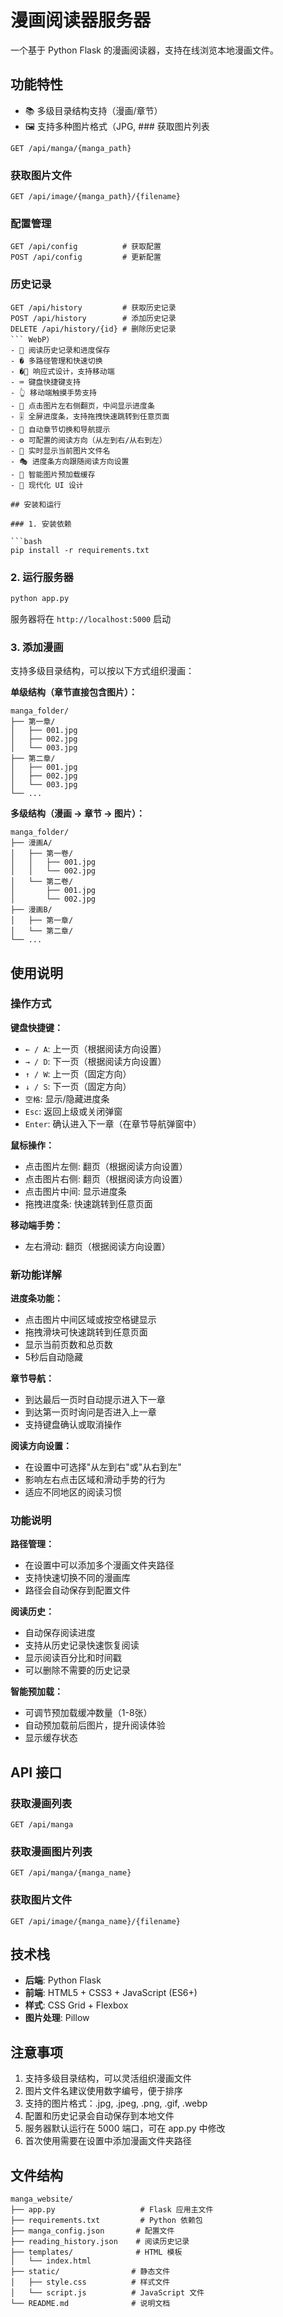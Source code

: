 # 漫画阅读器服务器

一个基于 Python Flask 的漫画阅读器，支持在线浏览本地漫画文件。

## 功能特性

- 📚 多级目录结构支持（漫画/章节）
- 🖼️ 支持多种图片格式（JPG, ### 获取图片列表
```
GET /api/manga/{manga_path}
```

### 获取图片文件
```
GET /api/image/{manga_path}/{filename}
```

### 配置管理
```
GET /api/config          # 获取配置
POST /api/config         # 更新配置
```

### 历史记录
```
GET /api/history         # 获取历史记录
POST /api/history        # 添加历史记录
DELETE /api/history/{id} # 删除历史记录
``` WebP）
- 📖 阅读历史记录和进度保存
- � 多路径管理和快速切换
- �📱 响应式设计，支持移动端
- ⌨️ 键盘快捷键支持
- 👆 移动端触摸手势支持
- 🎯 点击图片左右侧翻页，中间显示进度条
- 🎚️ 全屏进度条，支持拖拽快速跳转到任意页面
- 🔄 自动章节切换和导航提示
- ⚙️ 可配置的阅读方向（从左到右/从右到左）
- 📁 实时显示当前图片文件名
- 🎭 进度条方向跟随阅读方向设置
- 💾 智能图片预加载缓存
- 🎨 现代化 UI 设计

## 安装和运行

### 1. 安装依赖

```bash
pip install -r requirements.txt
```

### 2. 运行服务器

```bash
python app.py
```

服务器将在 `http://localhost:5000` 启动

### 3. 添加漫画

支持多级目录结构，可以按以下方式组织漫画：

**单级结构（章节直接包含图片）：**
```
manga_folder/
├── 第一章/
│   ├── 001.jpg
│   ├── 002.jpg
│   └── 003.jpg
├── 第二章/
│   ├── 001.jpg
│   ├── 002.jpg
│   └── 003.jpg
└── ...
```

**多级结构（漫画 -> 章节 -> 图片）：**
```
manga_folder/
├── 漫画A/
│   ├── 第一卷/
│   │   ├── 001.jpg
│   │   └── 002.jpg
│   └── 第二卷/
│       ├── 001.jpg
│       └── 002.jpg
├── 漫画B/
│   ├── 第一章/
│   └── 第二章/
└── ...
```

## 使用说明

### 操作方式

**键盘快捷键：**
- `← / A`: 上一页（根据阅读方向设置）
- `→ / D`: 下一页（根据阅读方向设置）
- `↑ / W`: 上一页（固定方向）
- `↓ / S`: 下一页（固定方向）
- `空格`: 显示/隐藏进度条
- `Esc`: 返回上级或关闭弹窗
- `Enter`: 确认进入下一章（在章节导航弹窗中）

**鼠标操作：**
- 点击图片左侧: 翻页（根据阅读方向设置）
- 点击图片右侧: 翻页（根据阅读方向设置）
- 点击图片中间: 显示进度条
- 拖拽进度条: 快速跳转到任意页面

**移动端手势：**
- 左右滑动: 翻页（根据阅读方向设置）

### 新功能详解

**进度条功能：**
- 点击图片中间区域或按空格键显示
- 拖拽滑块可快速跳转到任意页面
- 显示当前页数和总页数
- 5秒后自动隐藏

**章节导航：**
- 到达最后一页时自动提示进入下一章
- 到达第一页时询问是否进入上一章
- 支持键盘确认或取消操作

**阅读方向设置：**
- 在设置中可选择"从左到右"或"从右到左"
- 影响左右点击区域和滑动手势的行为
- 适应不同地区的阅读习惯

### 功能说明

**路径管理：**
- 在设置中可以添加多个漫画文件夹路径
- 支持快速切换不同的漫画库
- 路径会自动保存到配置文件

**阅读历史：**
- 自动保存阅读进度
- 支持从历史记录快速恢复阅读
- 显示阅读百分比和时间戳
- 可以删除不需要的历史记录

**智能预加载：**
- 可调节预加载缓冲数量（1-8张）
- 自动预加载前后图片，提升阅读体验
- 显示缓存状态

## API 接口

### 获取漫画列表
```
GET /api/manga
```

### 获取漫画图片列表
```
GET /api/manga/{manga_name}
```

### 获取图片文件
```
GET /api/image/{manga_name}/{filename}
```

## 技术栈

- **后端**: Python Flask
- **前端**: HTML5 + CSS3 + JavaScript (ES6+)
- **样式**: CSS Grid + Flexbox
- **图片处理**: Pillow

## 注意事项

1. 支持多级目录结构，可以灵活组织漫画文件
2. 图片文件名建议使用数字编号，便于排序
3. 支持的图片格式：.jpg, .jpeg, .png, .gif, .webp
4. 配置和历史记录会自动保存到本地文件
5. 服务器默认运行在 5000 端口，可在 app.py 中修改
6. 首次使用需要在设置中添加漫画文件夹路径

## 文件结构

```
manga_website/
├── app.py                   # Flask 应用主文件
├── requirements.txt         # Python 依赖包
├── manga_config.json       # 配置文件
├── reading_history.json    # 阅读历史记录
├── templates/              # HTML 模板
│   └── index.html
├── static/                # 静态文件
│   ├── style.css          # 样式文件
│   └── script.js          # JavaScript 文件
└── README.md              # 说明文档
```
